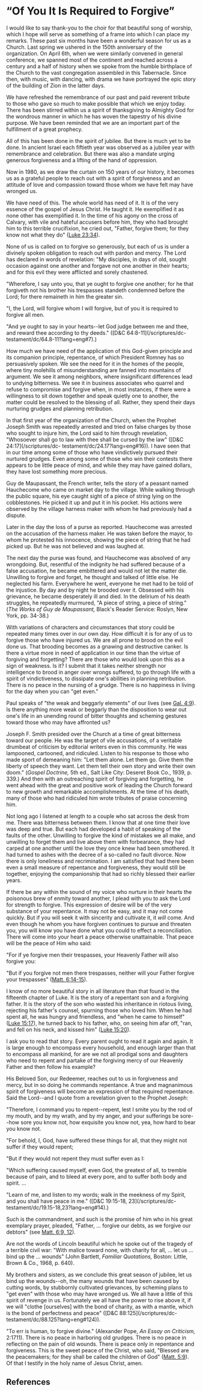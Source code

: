 # “Of You It Is Required to Forgive”

I would like to say thank-you to the choir for that beautiful song of worship,
which I hope will serve as something of a frame into which I can place my
remarks. These past six months have been a wonderful season for us as a
Church. Last spring we ushered in the 150th anniversary of the organization.
On April 6th, when we were similarly convened in general conference, we
spanned most of the continent and reached across a century and a half of
history when we spoke from the humble birthplace of the Church to the vast
congregation assembled in this Tabernacle. Since then, with music, with
dancing, with drama we have portrayed the epic story of the building of Zion
in the latter days.

We have refreshed the remembrance of our past and paid reverent tribute to
those who gave so much to make possible that which we enjoy today. There has
been stirred within us a spirit of thanksgiving to Almighty God for the
wondrous manner in which he has woven the tapestry of his divine purpose. We
have been reminded that we are an important part of the fulfillment of a great
prophecy.

All of this has been done in the spirit of jubilee. But there is much yet to
be done. In ancient Israel each fiftieth year was observed as a jubilee year
with remembrance and celebration. But there was also a mandate urging generous
forgiveness and a lifting of the hand of oppression.

Now in 1980, as we draw the curtain on 150 years of our history, it becomes us
as a grateful people to reach out with a spirit of forgiveness and an attitude
of love and compassion toward those whom we have felt may have wronged us.

We have need of this. The whole world has need of it. It is of the very
essence of the gospel of Jesus Christ. He taught it. He exemplified it as none
other has exemplified it. In the time of his agony on the cross of Calvary,
with vile and hateful accusers before him, they who had brought him to this
terrible crucifixion, he cried out, "Father, forgive them; for they know not
what they do" ([Luke 23:34](/scriptures/nt/luke/23.34?lang=eng#33)).

None of us is called on to forgive so generously, but each of us is under a
divinely spoken obligation to reach out with pardon and mercy. The Lord has
declared in words of revelation: "My disciples, in days of old, sought
occasion against one another and forgave not one another in their hearts; and
for this evil they were afflicted and sorely chastened.

"Wherefore, I say unto you, that ye ought to forgive one another; for he that
forgiveth not his brother his trespasses standeth condemned before the Lord;
for there remaineth in him the greater sin.

"I, the Lord, will forgive whom I will forgive, but of you it is required to
forgive all men.

"And ye ought to say in your hearts--let God judge between me and thee, and
reward thee according to thy deeds." ([D&amp;C 64:8-11](/scriptures/dc-
testament/dc/64.8-11?lang=eng#7).)

How much we have need of the application of this God-given principle and its
companion principle, repentance, of which President Romney has so persuasively
spoken. We see the need for it in the homes of the people, where tiny
molehills of misunderstanding are fanned into mountains of argument. We see it
among neighbors, where insignificant differences lead to undying bitterness.
We see it in business associates who quarrel and refuse to compromise and
forgive when, in most instances, if there were a willingness to sit down
together and speak quietly one to another, the matter could be resolved to the
blessing of all. Rather, they spend their days nurturing grudges and planning
retribution.

In that first year of the organization of the Church, when the Prophet Joseph
Smith was repeatedly arrested and tried on false charges by those who sought
to injure him, the Lord said to him through revelation, "Whosoever shall go to
law with thee shall be cursed by the law" ([D&amp;C 24:17](/scriptures/dc-
testament/dc/24.17?lang=eng#16)). I have seen that in our time among some of
those who have vindictively pursued their nurtured grudges. Even among some of
those who win their contests there appears to be little peace of mind, and
while they may have gained dollars, they have lost something more precious.

Guy de Maupassant, the French writer, tells the story of a peasant named
Hauchecome who came on market day to the village. While walking through the
public square, his eye caught sight of a piece of string lying on the
cobblestones. He picked it up and put it in his pocket. His actions were
observed by the village harness maker with whom he had previously had a
dispute.

Later in the day the loss of a purse as reported. Hauchecome was arrested on
the accusation of the harness maker. He was taken before the mayor, to whom he
protested his innocence, showing the piece of string that he had picked up.
But he was not believed and was laughed at.

The next day the purse was found, and Hauchecome was absolved of any
wrongdoing. But, resentful of the indignity he had suffered because of a false
accusation, he became embittered and would not let the matter die. Unwilling
to forgive and forget, he thought and talked of little else. He neglected his
farm. Everywhere he went, everyone he met had to be told of the injustice. By
day and by night he brooded over it. Obsessed with his grievance, he became
desperately ill and died. In the delirium of his death struggles, he
repeatedly murmured, "A piece of string, a piece of string." (_The Works of
Guy de Maupassant,_ Black's Reader Service: Roslyn, New York, pp. 34-38.)

With variations of characters and circumstances that story could be repeated
many times over in our own day. How difficult it is for any of us to forgive
those who have injured us. We are all prone to brood on the evil done us. That
brooding becomes as a gnawing and destructive canker. Is there a virtue more
in need of application in our time than the virtue of forgiving and
forgetting? There are those who would look upon this as a sign of weakness. Is
it? I submit that it takes neither strength nor intelligence to brood in anger
over wrongs suffered, to go through life with a spirit of vindictiveness, to
dissipate one's abilities in planning retribution. There is no peace in the
nursing of a grudge. There is no happiness in living for the day when you can
"get even."

Paul speaks of "the weak and beggarly elements" of our lives (see [Gal.
4:9](/scriptures/nt/gal/4.9?lang=eng#8)). Is there anything more weak or
beggarly than the disposition to wear out one's life in an unending round of
bitter thoughts and scheming gestures toward those who may have affronted us?

Joseph F. Smith presided over the Church at a time of great bitterness toward
our people. He was the target of vile accusations, of a veritable drumbeat of
criticism by editorial writers even in this community. He was lampooned,
cartooned, and ridiculed. Listen to his response to those who made sport of
demeaning him: "Let them alone. Let them go. Give them the liberty of speech
they want. Let them tell their own story and write their own doom." (_Gospel
Doctrine,_ 5th ed., Salt Like City: Deseret Book Co., 1939, p. 339.) And then
with an outreaching spirit of forgiving and forgetting, he went ahead with the
great and positive work of leading the Church forward to new growth and
remarkable accomplishments. At the time of his death, many of those who had
ridiculed him wrote tributes of praise concerning him.

Not long ago I listened at length to a couple who sat across the desk from me.
There was bitterness between them. I know that at one time their love was deep
and true. But each had developed a habit of speaking of the faults of the
other. Unwilling to forgive the kind of mistakes we all make, and unwilling to
forget them and live above them with forbearance, they had carped at one
another until the love they once knew had been smothered. It had turned to
ashes with the decree of a so-called no fault divorce. Now there is only
loneliness and recrimination. I am satisfied that had there been even a small
measure of repentance and forgiveness, they would still be together, enjoying
the companionship that had so richly blessed their earlier years.

If there be any within the sound of my voice who nurture in their hearts the
poisonous brew of enmity toward another, I plead with you to ask the Lord for
strength to forgive. This expression of desire will be of the very substance
of your repentance. It may not be easy, and it may not come quickly. But if
you will seek it with sincerity and cultivate it, it _will_ come. And even
though he whom you have forgiven continues to pursue and threaten you, you
will know you have done what you could to effect a reconciliation. There will
come into your heart a peace otherwise unattainable. That peace will be the
peace of Him who said:

"For if ye forgive men their trespasses, your Heavenly Father will also
forgive you:

"But if you forgive not men there trespasses, neither will your Father forgive
your trespasses" ([Matt. 6:14-15](/scriptures/nt/matt/6.14-15?lang=eng#13)).

I know of no more beautiful story in all literature than that found in the
fifteenth chapter of Luke. It is the story of a repentant son and a forgiving
father. It is the story of the son who wasted his inheritance in riotous
living, rejecting his father's counsel, spurning those who loved him. When he
had spent all, he was hungry and friendless, and "when he came to himself"
([Luke 15:17](/scriptures/nt/luke/15.17?lang=eng#16)), he turned back to his
father, who, on seeing him afar off, "ran, and fell on his neck, and kissed
him" ([Luke 15:20](/scriptures/nt/luke/15.20?lang=eng#19)).

I ask you to read that story. Every parent ought to read it again and again.
It is large enough to encompass every household, and enough larger than that
to encompass all mankind, for are we not all prodigal sons and daughters who
need to repent and partake of the forgiving mercy of our Heavenly Father and
then follow his example?

His Beloved Son, our Redeemer, reaches out to us in forgiveness and mercy, but
in so doing he commands repentance. A true and magnanimous spirit of
forgiveness will become an expression of that required repentance. Said the
Lord--and I quote from a revelation given to the Prophet Joseph:

"Therefore, I command you to repent--repent, lest I smite you by the rod of my
mouth, and by my wrath, and by my anger, and your sufferings be sore--how sore
you know not, how exquisite you know not, yea, how hard to bear you know not.

"For behold, I, God, have suffered these things for all, that they might not
suffer if they would repent;

"But if they would not repent they must suffer even as I:

"Which suffering caused myself, even God, the greatest of all, to tremble
because of pain, and to bleed at every pore, and to suffer both body and
spirit. ...

"Learn of me, and listen to my words; walk in the meekness of my Spirit, and
you shall have peace in me." ([D&amp;C 19:15-18, 23](/scriptures/dc-
testament/dc/19.15-18,23?lang=eng#14).)

Such is the commandment, and such is the promise of him who in his great
exemplary prayer, pleaded, "Father, ... forgive our debts, as we forgive our
debtors" (see [Matt. 6:9, 12](/scriptures/nt/matt/6.9,12?lang=eng#8)).

Are not the words of Lincoln beautiful which he spoke out of the tragedy of a
terrible civil war: "With malice toward none, with charity for all, ... let us ...
bind up the ... wounds" (John Bartlett, _Familiar Quotations,_ Boston: Little,
Brown &amp; Co., 1968, p. 640).

My brothers and sisters, as we conclude this great season of jubilee, let us
bind up the wounds--oh, the many wounds that have been caused by cutting
words, by stubbornly cultivated grievances, by scheming plans to "get even"
with those who may have wronged us. We all have a little of this spirit of
revenge in us. Fortunately we all have the power to rise above it, if we will
"clothe [ourselves] with the bond of charity, as with a mantle, which is the
bond of perfectness and peace" ([D&amp;C 88:125](/scriptures/dc-
testament/dc/88.125?lang=eng#124)).

"To err is human, to forgive divine." (Alexander Pope, _An Essay on
Criticism,_ 2:1711). There is no peace in harboring old grudges. There is no
peace in reflecting on the pain of old wounds. There is peace only in
repentance and forgiveness. This is the sweet peace of the Christ, who said,
"Blessed are the peacemakers; for they shall be called the children of God"
([Matt. 5:9](/scriptures/nt/matt/5.9?lang=eng#8)). Of that I testify in the
holy name of Jesus Christ, amen.

## References

